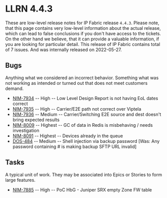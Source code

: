# LLRN 4.4.3

These are low-level release notes for IP Fabric release `4.4.3`. Please note, that this page contains very low-level information about the actual release, which can lead to false conclusions if you don't have access to the tickets. On the other hand we believe, that it can provide a valuable information, if you are looking for particular detail. This release of IP Fabric contains total of 7 issues. And was internally released on 2022-05-27.

## Bugs

Anything what we considered an incorrect behavior. Something what was not working as intended or turned out that does not meet customers demand.

- [NIM-7934](https://ipfabric.atlassian.net/browse/NIM-7934) -- High -- Low Level Design Report is not having EoL dates correct
- [NIM-7935](https://ipfabric.atlassian.net/browse/NIM-7935) -- High -- Carrier/E2E path not correct over Viptela
- [NIM-7936](https://ipfabric.atlassian.net/browse/NIM-7936) -- Medium -- Carrier/Switching E2E source and dest doesn't bring expected results
- [NIM-8009](https://ipfabric.atlassian.net/browse/NIM-8009) -- Highest -- GC of data in Redis is misbehaving / needs investigation
- [NIM-8091](https://ipfabric.atlassian.net/browse/NIM-8091) -- Highest -- Devices already in the queue
- [DOS-484](https://ipfabric.atlassian.net/browse/DOS-484) -- Medium -- Shell injection via backup password [Was: Any password containing # is making backup SFTP URL invalid]

## Tasks

A typical unit of work. They may be associated into Epics or Stories to form large features.

- [NIM-7885](https://ipfabric.atlassian.net/browse/NIM-7885) -- High -- PoC HbG - Juniper SRX empty Zone FW table
